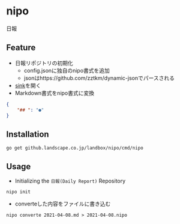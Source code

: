 # nipo

日報


## Feature

- 日報リポジトリの初期化
	- config.jsonに独自のnipo書式を追加
	- jsonはhttps://github.com/zztkm/dynamic-jsonでパースされる
- [sink](https://veltiosoft.dev/sink/)を開く
- Markdown書式をnipo書式に変換

```json
{
	"## ": "●"
}
```

## Installation

```console
go get github.landscape.co.jp/landbox/nipo/cmd/nipo
```

## Usage

- Initializing the `日報(Daily Report)` Repository

```console
nipo init
```

- converteした内容をファイルに書き込む

```console
nipo converte 2021-04-08.md > 2021-04-08.nipo
```
